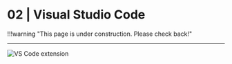 # 02 | Visual Studio Code

!!!warning "This page is under construction. Please check back!"

---


![VS Code extension](https://learn.microsoft.com/azure/machine-learning/prompt-flow/media/community-ecosystem/prompt-flow-vs-code-extension-flatten.png?view=azureml-api-2)